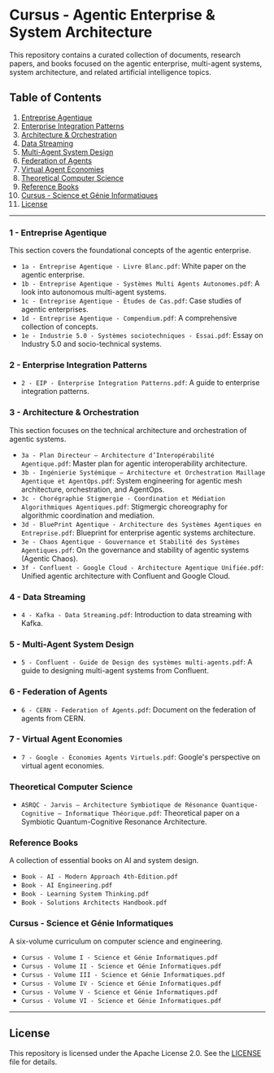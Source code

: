 # Cursus - Agentic Enterprise & System Architecture

This repository contains a curated collection of documents, research papers, and books focused on the agentic enterprise, multi-agent systems, system architecture, and related artificial intelligence topics.

## Table of Contents

1.  [Entreprise Agentique](#1---entreprise-agentique)
2.  [Enterprise Integration Patterns](#2---enterprise-integration-patterns)
3.  [Architecture & Orchestration](#3---architecture--orchestration)
4.  [Data Streaming](#4---data-streaming)
5.  [Multi-Agent System Design](#5---multi-agent-system-design)
6.  [Federation of Agents](#6---federation-of-agents)
7.  [Virtual Agent Economies](#7---virtual-agent-economies)
8.  [Theoretical Computer Science](#theoretical-computer-science)
9.  [Reference Books](#reference-books)
10. [Cursus - Science et Génie Informatiques](#cursus---science-et-génie-informatiques)
11. [License](#license)

---

### 1 - Entreprise Agentique

This section covers the foundational concepts of the agentic enterprise.

*   `1a - Entreprise Agentique - Livre Blanc.pdf`: White paper on the agentic enterprise.
*   `1b - Entreprise Agentique - Systèmes Multi Agents Autonomes.pdf`: A look into autonomous multi-agent systems.
*   `1c - Entreprise Agentique - Études de Cas.pdf`: Case studies of agentic enterprises.
*   `1d - Entreprise Agentique - Compendium.pdf`: A comprehensive collection of concepts.
*   `1e - Industrie 5.0 - Systèmes sociotechniques - Essai.pdf`: Essay on Industry 5.0 and socio-technical systems.

### 2 - Enterprise Integration Patterns

*   `2 - EIP - Enterprise Integration Patterns.pdf`: A guide to enterprise integration patterns.

### 3 - Architecture & Orchestration

This section focuses on the technical architecture and orchestration of agentic systems.

*   `3a - Plan Directeur – Architecture d’Interopérabilité Agentique.pdf`: Master plan for agentic interoperability architecture.
*   `3b - Ingénierie Systémique – Architecture et Orchestration Maillage Agentique et AgentOps.pdf`: System engineering for agentic mesh architecture, orchestration, and AgentOps.
*   `3c - Chorégraphie Stigmergie - Coordination et Médiation Algorithmiques Agentiques.pdf`: Stigmergic choreography for algorithmic coordination and mediation.
*   `3d - BluePrint Agentique - Architecture des Systèmes Agentiques en Entreprise.pdf`: Blueprint for enterprise agentic systems architecture.
*   `3e - Chaos Agentique - Gouvernance et Stabilité des Systèmes Agentiques.pdf`: On the governance and stability of agentic systems (Agentic Chaos).
*   `3f - Confluent - Google Cloud - Architecture Agentique Unifiée.pdf`: Unified agentic architecture with Confluent and Google Cloud.

### 4 - Data Streaming

*   `4 - Kafka - Data Streaming.pdf`: Introduction to data streaming with Kafka.

### 5 - Multi-Agent System Design

*   `5 - Confluent - Guide de Design des systèmes multi-agents.pdf`: A guide to designing multi-agent systems from Confluent.

### 6 - Federation of Agents

*   `6 - CERN - Federation of Agents.pdf`: Document on the federation of agents from CERN.

### 7 - Virtual Agent Economies

*   `7 - Google - Économies Agents Virtuels.pdf`: Google's perspective on virtual agent economies.

### Theoretical Computer Science

*   `ASRQC - Jarvis – Architecture Symbiotique de Résonance Quantique-Cognitive – Informatique Théorique.pdf`: Theoretical paper on a Symbiotic Quantum-Cognitive Resonance Architecture.

### Reference Books

A collection of essential books on AI and system design.

*   `Book - AI - Modern Approach 4th-Edition.pdf`
*   `Book - AI Engineering.pdf`
*   `Book - Learning System Thinking.pdf`
*   `Book - Solutions Architects Handbook.pdf`

### Cursus - Science et Génie Informatiques

A six-volume curriculum on computer science and engineering.

*   `Cursus - Volume I - Science et Génie Informatiques.pdf`
*   `Cursus - Volume II - Science et Génie Informatiques.pdf`
*   `Cursus - Volume III - Science et Génie Informatiques.pdf`
*   `Cursus - Volume IV - Science et Génie Informatiques.pdf`
*   `Cursus - Volume V - Science et Génie Informatiques.pdf`
*   `Cursus - Volume VI - Science et Génie Informatiques.pdf`

---

## License

This repository is licensed under the Apache License 2.0. See the [LICENSE](LICENSE) file for details.